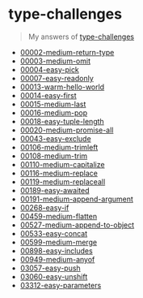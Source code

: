 # type-challenges
> My answers of [type-challenges](https://github.com/type-challenges/type-challenges)

<!-- GENERATED LIST START -->
- [00002-medium-return-type](https://github.com/linyawun/type-challenges/blob/main/./00002-medium-return-type.ts)
- [00003-medium-omit](https://github.com/linyawun/type-challenges/blob/main/./00003-medium-omit.ts)
- [00004-easy-pick](https://github.com/linyawun/type-challenges/blob/main/./00004-easy-pick.ts)
- [00007-easy-readonly](https://github.com/linyawun/type-challenges/blob/main/./00007-easy-readonly.ts)
- [00013-warm-hello-world](https://github.com/linyawun/type-challenges/blob/main/./00013-warm-hello-world.ts)
- [00014-easy-first](https://github.com/linyawun/type-challenges/blob/main/./00014-easy-first.ts)
- [00015-medium-last](https://github.com/linyawun/type-challenges/blob/main/./00015-medium-last.ts)
- [00016-medium-pop](https://github.com/linyawun/type-challenges/blob/main/./00016-medium-pop.ts)
- [00018-easy-tuple-length](https://github.com/linyawun/type-challenges/blob/main/./00018-easy-tuple-length.ts)
- [00020-medium-promise-all](https://github.com/linyawun/type-challenges/blob/main/./00020-medium-promise-all.ts)
- [00043-easy-exclude](https://github.com/linyawun/type-challenges/blob/main/./00043-easy-exclude.ts)
- [00106-medium-trimleft](https://github.com/linyawun/type-challenges/blob/main/./00106-medium-trimleft.ts)
- [00108-medium-trim](https://github.com/linyawun/type-challenges/blob/main/./00108-medium-trim.ts)
- [00110-medium-capitalize](https://github.com/linyawun/type-challenges/blob/main/./00110-medium-capitalize.ts)
- [00116-medium-replace](https://github.com/linyawun/type-challenges/blob/main/./00116-medium-replace.ts)
- [00119-medium-replaceall](https://github.com/linyawun/type-challenges/blob/main/./00119-medium-replaceall.ts)
- [00189-easy-awaited](https://github.com/linyawun/type-challenges/blob/main/./00189-easy-awaited.ts)
- [00191-medium-append-argument](https://github.com/linyawun/type-challenges/blob/main/./00191-medium-append-argument.ts)
- [00268-easy-if](https://github.com/linyawun/type-challenges/blob/main/./00268-easy-if.ts)
- [00459-medium-flatten](https://github.com/linyawun/type-challenges/blob/main/./00459-medium-flatten.ts)
- [00527-medium-append-to-object](https://github.com/linyawun/type-challenges/blob/main/./00527-medium-append-to-object.ts)
- [00533-easy-concat](https://github.com/linyawun/type-challenges/blob/main/./00533-easy-concat.ts)
- [00599-medium-merge](https://github.com/linyawun/type-challenges/blob/main/./00599-medium-merge.ts)
- [00898-easy-includes](https://github.com/linyawun/type-challenges/blob/main/./00898-easy-includes.ts)
- [00949-medium-anyof](https://github.com/linyawun/type-challenges/blob/main/./00949-medium-anyof.ts)
- [03057-easy-push](https://github.com/linyawun/type-challenges/blob/main/./03057-easy-push.ts)
- [03060-easy-unshift](https://github.com/linyawun/type-challenges/blob/main/./03060-easy-unshift.ts)
- [03312-easy-parameters](https://github.com/linyawun/type-challenges/blob/main/./03312-easy-parameters.ts)
<!-- GENERATED LIST END -->
